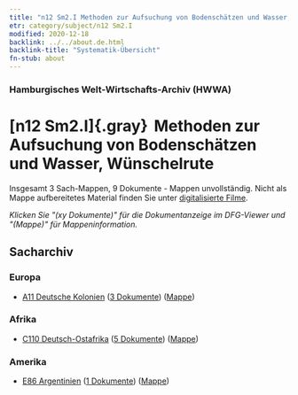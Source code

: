 ```yaml
---
title: "n12 Sm2.I Methoden zur Aufsuchung von Bodenschätzen und Wasser, Wünschelrute"
etr: category/subject/n12 Sm2.I
modified: 2020-12-18
backlink: ../../about.de.html
backlink-title: "Systematik-Übersicht"
fn-stub: about
---
```


### Hamburgisches Welt-Wirtschafts-Archiv (HWWA)
# [n12 Sm2.I]{.gray}&#8201; Methoden zur Aufsuchung von Bodenschätzen und Wasser, Wünschelrute&#160; 




Insgesamt 3 Sach-Mappen, 9 Dokumente - Mappen unvollständig.
Nicht als Mappe aufbereitetes Material finden Sie unter [digitalisierte Filme](/film/h1_sh).

_Klicken Sie "(xy Dokumente)" für die Dokumentanzeige im DFG-Viewer und "(Mappe)" für Mappeninformation._

## Sacharchiv




### Europa

- [A11 Deutsche Kolonien](../../../geo/about.de.html#A11) (<a href="https://dfg-viewer.de/show/?tx_dlf[id]=https://pm20.zbw.eu/mets/sh/1409xx/140960/1450xx/145085/public.mets.de.xml" target="_blank">3 Dokumente</a>) ([Mappe](http://purl.org/pressemappe20/folder/sh/140960,145085))

### Afrika

- [C110 Deutsch-Ostafrika](../../../geo/about.de.html#C110) (<a href="https://dfg-viewer.de/show/?tx_dlf[id]=https://pm20.zbw.eu/mets/sh/1414xx/141471/1450xx/145085/public.mets.de.xml" target="_blank">5 Dokumente</a>) ([Mappe](http://purl.org/pressemappe20/folder/sh/141471,145085))

### Amerika

- [E86 Argentinien](../../../geo/about.de.html#E86) (<a href="https://dfg-viewer.de/show/?tx_dlf[id]=https://pm20.zbw.eu/mets/sh/1416xx/141692/1450xx/145085/public.mets.de.xml" target="_blank">1 Dokumente</a>) ([Mappe](http://purl.org/pressemappe20/folder/sh/141692,145085))


